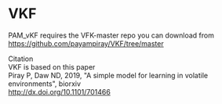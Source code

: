 # VKF
PAM_vKF requires the VFK-master repo you can download from https://github.com/payampiray/VKF/tree/master 

Citation  
VKF is based on this paper  
Piray P, Daw ND, 2019, "A simple model for learning in volatile environments", biorxiv  
http://dx.doi.org/10.1101/701466
